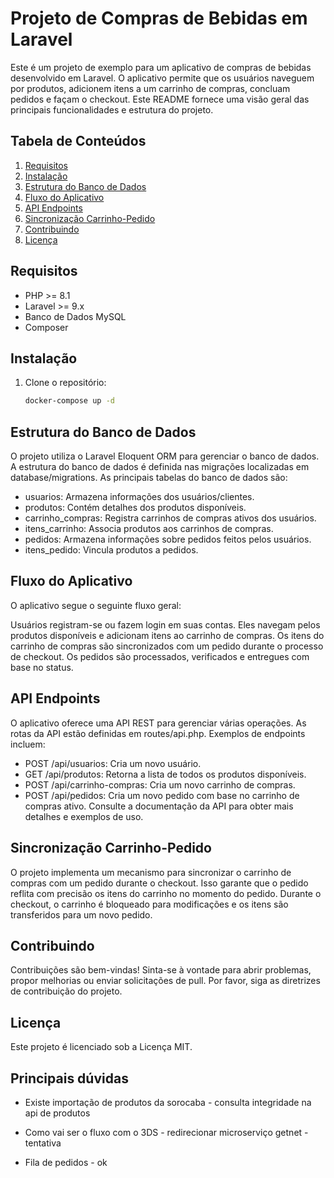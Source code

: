 # Projeto de Compras de Bebidas em Laravel

Este é um projeto de exemplo para um aplicativo de compras de bebidas desenvolvido em Laravel. O aplicativo permite que os usuários naveguem por produtos, adicionem itens a um carrinho de compras, concluam pedidos e façam o checkout. Este README fornece uma visão geral das principais funcionalidades e estrutura do projeto.

## Tabela de Conteúdos

1. [Requisitos](#requisitos)
2. [Instalação](#instalação)
3. [Estrutura do Banco de Dados](#estrutura-do-banco-de-dados)
4. [Fluxo do Aplicativo](#fluxo-do-aplicativo)
5. [API Endpoints](#api-endpoints)
6. [Sincronização Carrinho-Pedido](#sincronização-carrinho-pedido)
7. [Contribuindo](#contribuindo)
8. [Licença](#licença)

## Requisitos

- PHP >= 8.1
- Laravel >= 9.x
- Banco de Dados MySQL
- Composer

## Instalação

1. Clone o repositório:

   ```bash
   docker-compose up -d
   ```

## Estrutura do Banco de Dados

O projeto utiliza o Laravel Eloquent ORM para gerenciar o banco de dados. A estrutura do banco de dados é definida nas migrações localizadas em database/migrations. As principais tabelas do banco de dados são:

 * usuarios: Armazena informações dos usuários/clientes.
 * produtos: Contém detalhes dos produtos disponíveis.
 * carrinho_compras: Registra carrinhos de compras ativos dos usuários.
 * itens_carrinho: Associa produtos aos carrinhos de compras.
 * pedidos: Armazena informações sobre pedidos feitos pelos usuários.
 * itens_pedido: Vincula produtos a pedidos.


## Fluxo do Aplicativo
O aplicativo segue o seguinte fluxo geral:

Usuários registram-se ou fazem login em suas contas.
Eles navegam pelos produtos disponíveis e adicionam itens ao carrinho de compras.
Os itens do carrinho de compras são sincronizados com um pedido durante o processo de checkout.
Os pedidos são processados, verificados e entregues com base no status.


## API Endpoints
O aplicativo oferece uma API REST para gerenciar várias operações. As rotas da API estão definidas em routes/api.php. Exemplos de endpoints incluem:

 * POST /api/usuarios: Cria um novo usuário.
 * GET /api/produtos: Retorna a lista de todos os produtos disponíveis.
 * POST /api/carrinho-compras: Cria um novo carrinho de compras.
 * POST /api/pedidos: Cria um novo pedido com base no carrinho de compras ativo.
Consulte a documentação da API para obter mais detalhes e exemplos de uso.

## Sincronização Carrinho-Pedido
O projeto implementa um mecanismo para sincronizar o carrinho de compras com um pedido durante o checkout. Isso garante que o pedido reflita com precisão os itens do carrinho no momento do pedido. Durante o checkout, o carrinho é bloqueado para modificações e os itens são transferidos para um novo pedido.

## Contribuindo
Contribuições são bem-vindas! Sinta-se à vontade para abrir problemas, propor melhorias ou enviar solicitações de pull. Por favor, siga as diretrizes de contribuição do projeto.

## Licença
Este projeto é licenciado sob a Licença MIT.




## Principais dúvidas


 - Existe importação de produtos da sorocaba - consulta integridade na api de produtos

 - Como vai ser o fluxo com o 3DS - redirecionar microserviço getnet - tentativa

 - Fila de pedidos - ok





